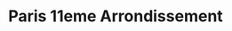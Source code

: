 ---
title: Paris 11eme Arrondissement
url: /paris-11eme-arrondissement/
latitude: 48.861
longitude: 2.379
---